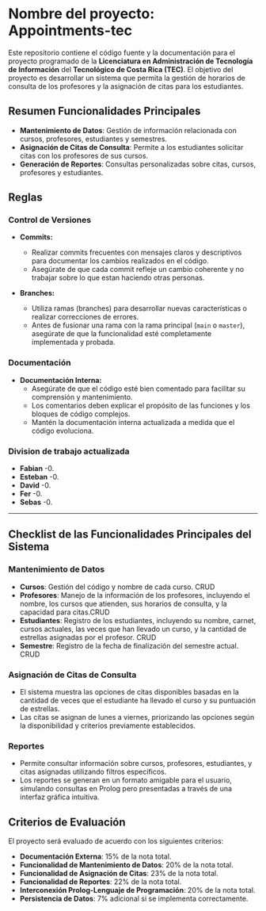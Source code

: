 # Nombre del proyecto: Appointments-tec

Este repositorio contiene el código fuente y la documentación para el proyecto programado de la **Licenciatura en Administración de Tecnología de Información** del **Tecnológico de Costa Rica (TEC)**. El objetivo del proyecto es desarrollar un sistema que permita la gestión de horarios de consulta de los profesores y la asignación de citas para los estudiantes.

## Resumen Funcionalidades Principales

- **Mantenimiento de Datos**: Gestión de información relacionada con cursos, profesores, estudiantes y semestres.
- **Asignación de Citas de Consulta**: Permite a los estudiantes solicitar citas con los profesores de sus cursos.
- **Generación de Reportes**: Consultas personalizadas sobre citas, cursos, profesores y estudiantes.

## Reglas

### Control de Versiones

- **Commits:**
  - Realizar commits frecuentes con mensajes claros y descriptivos para documentar los cambios realizados en el código.
  - Asegúrate de que cada commit refleje un cambio coherente y no trabajar sobre lo que estan haciendo otras personas.

- **Branches:**
  - Utiliza ramas (branches) para desarrollar nuevas características o realizar correcciones de errores.
  - Antes de fusionar una rama con la rama principal (`main` o `master`), asegúrate de que la funcionalidad esté completamente implementada y probada. 

### Documentación

- **Documentación Interna:**
  - Asegúrate de que el código esté bien comentado para facilitar su comprensión y mantenimiento.
  - Los comentarios deben explicar el propósito de las funciones y los bloques de código complejos.
  - Mantén la documentación interna actualizada a medida que el código evoluciona.
    
### Division de trabajo actualizada
- **Fabian**
  -0.
- **Esteban**
  -0.
- **David**
  -0.
- **Fer**
  -0.
- **Sebas**
  -0.
-------------------------------------------------------------------------------------------------------------------------------------------------------------------------------------------

## Checklist de las Funcionalidades Principales del Sistema

### Mantenimiento de Datos

- **Cursos**: Gestión del código y nombre de cada curso. CRUD
- **Profesores**: Manejo de la información de los profesores, incluyendo el nombre, los cursos que atienden, sus horarios de consulta, y la capacidad para citas.CRUD
- **Estudiantes**: Registro de los estudiantes, incluyendo su nombre, carnet, cursos actuales, las veces que han llevado un curso, y la cantidad de estrellas asignadas por el profesor. CRUD
- **Semestre**: Registro de la fecha de finalización del semestre actual. CRUD

### Asignación de Citas de Consulta

- El sistema muestra las opciones de citas disponibles basadas en la cantidad de veces que el estudiante ha llevado el curso y su puntuación de estrellas.
- Las citas se asignan de lunes a viernes, priorizando las opciones según la disponibilidad y criterios previamente establecidos.

### Reportes

- Permite consultar información sobre cursos, profesores, estudiantes, y citas asignadas utilizando filtros específicos.
- Los reportes se generan en un formato amigable para el usuario, simulando consultas en Prolog pero presentadas a través de una interfaz gráfica intuitiva.

## Criterios de Evaluación

El proyecto será evaluado de acuerdo con los siguientes criterios:

- **Documentación Externa**: 15% de la nota total.
- **Funcionalidad de Mantenimiento de Datos**: 20% de la nota total.
- **Funcionalidad de Asignación de Citas**: 23% de la nota total.
- **Funcionalidad de Reportes**: 22% de la nota total.
- **Interconexión Prolog-Lenguaje de Programación**: 20% de la nota total.
- **Persistencia de Datos**: 7% adicional si se implementa correctamente.

